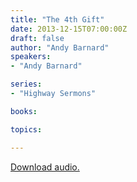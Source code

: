 ```yaml
---
title: "The 4th Gift"
date: 2013-12-15T07:00:00Z
draft: false
author: "Andy Barnard"
speakers:
- "Andy Barnard"

series:
- "Highway Sermons"

books:

topics:

---
```

[Download audio.](https://s3.amazonaws.com/highway/sermons/2013_12/15_The_4th_Gift.mp3)
